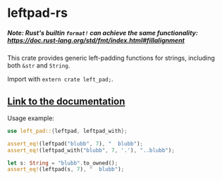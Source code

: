 # leftpad-rs

##### Note: Rust's builtin `format!` can achieve the same functionality: https://doc.rust-lang.org/std/fmt/index.html#fillalignment

This crate provides generic left-padding functions for strings, including both `&str` and `String`.

Import with `extern crate left_pad;`.

## [Link to the documentation](https://futile.github.io/leftpad-rs/left_pad/index.html)

Usage example:

```rust
use left_pad::{leftpad, leftpad_with};

assert_eq!(leftpad("blubb", 7), "  blubb");
assert_eq!(leftpad_with("blubb", 7, '.'), "..blubb");

let s: String = "blubb".to_owned();
assert_eq!(leftpad(s, 7), "  blubb");
```
